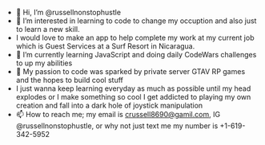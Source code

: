 - 👋 Hi, I’m @russellnonstophustle
- 👀 I’m interested in learning to code to change my occuption and also just to learn a new skill.
- I would love to make an app to help complete my work at my current job which is Guest Services at a Surf Resort in Nicaragua.
- 🌱 I’m currently learning JavaScript and doing daily CodeWars challenges to up my abilities
- 💞️ My passion to code was sparked by private server GTAV RP games and the hopes to build cool stuff
- I just wanna keep learning everyday as much as possible until my head explodes or I make something so cool I get addicted to playing my own creation and fall into a dark hole of joystick manipulation
- 📫 How to reach me; my email is crussell8690@gamil.com, IG @russellnonstophustle, or why not just text me my number is +1-619-342-5952

<!---
russellnonstophustle/russellnonstophustle is a ✨ special ✨ repository because its `README.md` (this file) appears on your GitHub profile.
You can click the Preview link to take a look at your changes.
--->
